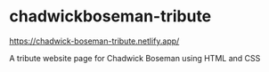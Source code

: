 # chadwickboseman-tribute
https://chadwick-boseman-tribute.netlify.app/

A tribute website page for Chadwick Boseman using HTML and CSS
